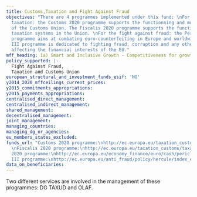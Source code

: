 ```yaml
---
title: Customs,Taxation and Fight Against Fraud
objectives: "There are 4 programmes implemented under this fund: \nFor customs and
  taxation: the Customs 2020 programme supports the functionning and modernisation
  of the Customs Union. The Fiscalis 2020 programme supports the functionning of the
  taxation systems in the Union. \nFor the fight against fraud: the Pericles 2020
  programme aims at combating euro-counterfeiting in Europe and worldwide. The Hercule
  III programme is dedicated to fighting fraud, corruption and any other illegal activities
  affecting the financial interests of the EU."
mff_heading: 1a) Smart and Inclusive Growth - Competitiveness for growth and jobs
policy_supported: |-
  Fight Against Fraud,
  Taxation and Customs Union
european_structural_and_investment_funds_esif: 'NO'
y2014_2020_mffceilings_current_prices: 
y2015_commitments_appropriations: 
y2015_payments_appropriations: 
centralised_direct_management: 
centralised_indirect_management: 
shared_management: 
decentralised_management: 
joint_management: 
managing_countries: 
managing_dg_or_agencies: 
eu_members_states_excluded: 
funds_url: "Customs 2020 programme:\nhttp://ec.europa.eu/taxation_customs/customs/cooperation_programmes/key_policies/index_en.htm
  \nFiscalis 2020 programme:\nhttp://ec.europa.eu/taxation_customs/taxation/tax_cooperation/fiscalis_programme/legal_texts_docs/index_en.htm\nPericles
  2020 programme:\nhttp://ec.europa.eu/economy_finance/euro/cash/pericles/index_en.htm\nHercule
  III programme:\nhttp://ec.europa.eu/anti_fraud/policy/hercule/index_en.htm"
data_on_beneficiaries: 
---
```

Two different services are involved in the management of these programmes: DG TAXUD and OLAF.